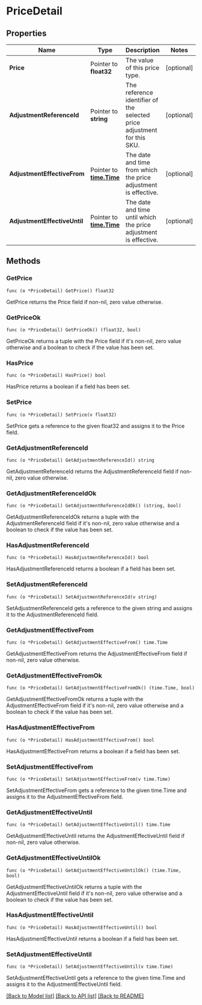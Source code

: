 # PriceDetail

## Properties

Name | Type | Description | Notes
------------ | ------------- | ------------- | -------------
**Price** | Pointer to **float32** | The value of this price type. | [optional] 
**AdjustmentReferenceId** | Pointer to **string** | The reference identifier of the selected price adjustment for this SKU. | [optional] 
**AdjustmentEffectiveFrom** | Pointer to [**time.Time**](time.Time.md) | The date and time from which the price adjustment is effective. | [optional] 
**AdjustmentEffectiveUntil** | Pointer to [**time.Time**](time.Time.md) | The date and time until which the price adjustment is effective. | [optional] 

## Methods

### GetPrice

`func (o *PriceDetail) GetPrice() float32`

GetPrice returns the Price field if non-nil, zero value otherwise.

### GetPriceOk

`func (o *PriceDetail) GetPriceOk() (float32, bool)`

GetPriceOk returns a tuple with the Price field if it's non-nil, zero value otherwise
and a boolean to check if the value has been set.

### HasPrice

`func (o *PriceDetail) HasPrice() bool`

HasPrice returns a boolean if a field has been set.

### SetPrice

`func (o *PriceDetail) SetPrice(v float32)`

SetPrice gets a reference to the given float32 and assigns it to the Price field.

### GetAdjustmentReferenceId

`func (o *PriceDetail) GetAdjustmentReferenceId() string`

GetAdjustmentReferenceId returns the AdjustmentReferenceId field if non-nil, zero value otherwise.

### GetAdjustmentReferenceIdOk

`func (o *PriceDetail) GetAdjustmentReferenceIdOk() (string, bool)`

GetAdjustmentReferenceIdOk returns a tuple with the AdjustmentReferenceId field if it's non-nil, zero value otherwise
and a boolean to check if the value has been set.

### HasAdjustmentReferenceId

`func (o *PriceDetail) HasAdjustmentReferenceId() bool`

HasAdjustmentReferenceId returns a boolean if a field has been set.

### SetAdjustmentReferenceId

`func (o *PriceDetail) SetAdjustmentReferenceId(v string)`

SetAdjustmentReferenceId gets a reference to the given string and assigns it to the AdjustmentReferenceId field.

### GetAdjustmentEffectiveFrom

`func (o *PriceDetail) GetAdjustmentEffectiveFrom() time.Time`

GetAdjustmentEffectiveFrom returns the AdjustmentEffectiveFrom field if non-nil, zero value otherwise.

### GetAdjustmentEffectiveFromOk

`func (o *PriceDetail) GetAdjustmentEffectiveFromOk() (time.Time, bool)`

GetAdjustmentEffectiveFromOk returns a tuple with the AdjustmentEffectiveFrom field if it's non-nil, zero value otherwise
and a boolean to check if the value has been set.

### HasAdjustmentEffectiveFrom

`func (o *PriceDetail) HasAdjustmentEffectiveFrom() bool`

HasAdjustmentEffectiveFrom returns a boolean if a field has been set.

### SetAdjustmentEffectiveFrom

`func (o *PriceDetail) SetAdjustmentEffectiveFrom(v time.Time)`

SetAdjustmentEffectiveFrom gets a reference to the given time.Time and assigns it to the AdjustmentEffectiveFrom field.

### GetAdjustmentEffectiveUntil

`func (o *PriceDetail) GetAdjustmentEffectiveUntil() time.Time`

GetAdjustmentEffectiveUntil returns the AdjustmentEffectiveUntil field if non-nil, zero value otherwise.

### GetAdjustmentEffectiveUntilOk

`func (o *PriceDetail) GetAdjustmentEffectiveUntilOk() (time.Time, bool)`

GetAdjustmentEffectiveUntilOk returns a tuple with the AdjustmentEffectiveUntil field if it's non-nil, zero value otherwise
and a boolean to check if the value has been set.

### HasAdjustmentEffectiveUntil

`func (o *PriceDetail) HasAdjustmentEffectiveUntil() bool`

HasAdjustmentEffectiveUntil returns a boolean if a field has been set.

### SetAdjustmentEffectiveUntil

`func (o *PriceDetail) SetAdjustmentEffectiveUntil(v time.Time)`

SetAdjustmentEffectiveUntil gets a reference to the given time.Time and assigns it to the AdjustmentEffectiveUntil field.


[[Back to Model list]](../README.md#documentation-for-models) [[Back to API list]](../README.md#documentation-for-api-endpoints) [[Back to README]](../README.md)


